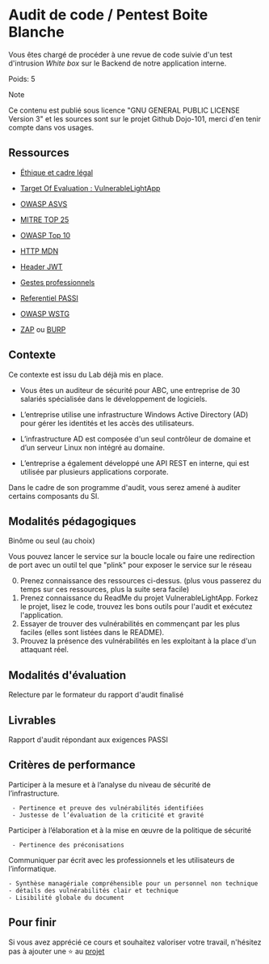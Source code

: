# Audit de code / Pentest Boite Blanche

Vous êtes chargé de procéder à une revue de code suivie d'un test d'intrusion *White box* sur le Backend de notre application interne.

Poids: 5

> [!NOTE] 
> Ce contenu est publié sous licence "GNU GENERAL PUBLIC LICENSE Version 3" et les sources sont sur le projet Github Dojo-101, merci d'en tenir compte dans vos usages.

## Ressources

* [Éthique et cadre légal](https://github.com/Aif4thah/Dojo-101/blob/main/CODE_OF_CONDUCT.md)

* [Target Of Evaluation : VulnerableLightApp](https://github.com/Aif4thah/VulnerableLightApp)

* [OWASP ASVS](https://owasp.org/www-project-application-security-verification-standard/)

* [MITRE TOP 25](https://cwe.mitre.org/top25/archive/2023/2023_top25_list.html)

* [OWASP Top 10](https://owasp.org/www-project-top-ten/)

* [HTTP MDN](https://developer.mozilla.org/fr/docs/Web/HTTP)

* [Header JWT](https://datatracker.ietf.org/doc/html/rfc6750)

* [Gestes professionnels](https://github.com/Aif4thah/Dojo-101)

* [Referentiel PASSI](https://cyber.gouv.fr/referentiels-dexigences-pour-la-qualification)

* [OWASP WSTG](https://owasp.org/www-project-web-security-testing-guide/)

* [ZAP](https://www.zaproxy.org/) ou [BURP](https://portswigger.net/burp/communitydownload)


## Contexte

Ce contexte est issu du Lab déjà mis en place.

* Vous êtes un auditeur de sécurité pour ABC, une entreprise de 30 salariés spécialisée dans le développement de logiciels. 

* L’entreprise utilise une infrastructure Windows Active Directory (AD) pour gérer les identités et les accès des utilisateurs. 

* L’infrastructure AD est composée d'un seul contrôleur de domaine et d’un serveur Linux non intégré au domaine. 

* L’entreprise a également développé une API REST en interne, qui est utilisée par plusieurs applications corporate. 

Dans le cadre de son programme d'audit, vous serez amené à auditer certains composants du SI.

## Modalités pédagogiques

Binôme ou seul (au choix)

Vous pouvez lancer le service sur la boucle locale ou faire une redirection de port avec un outil tel que "plink" pour exposer le service sur le réseau

0. Prenez connaissance des ressources ci-dessus. (plus vous passerez du temps sur ces ressources, plus la suite sera facile)   
1. Prenez connaissance du ReadMe du projet VulnerableLightApp. Forkez le projet, lisez le code, trouvez les bons outils pour l'audit et exécutez l'application.
2. Essayer de trouver des vulnérabilités en commençant par les plus faciles (elles sont listées dans le README).
3. Prouvez la présence des vulnérabilités en les exploitant à la place d'un attaquant réel.


## Modalités d'évaluation

Relecture par le formateur du rapport d'audit finalisé

## Livrables

Rapport d'audit répondant aux exigences PASSI

## Critères de performance

Participer à la mesure et à l’analyse du niveau de sécurité de l’infrastructure.

     - Pertinence et preuve des vulnérabilités identifiées
     - Justesse de l’évaluation de la criticité et gravité

Participer à l’élaboration et à la mise en œuvre de la politique de sécurité

     - Pertinence des préconisations

Communiquer par écrit avec les professionnels et les utilisateurs de l’informatique.

    - Synthèse managériale compréhensible pour un personnel non technique
    - détails des vulnérabilités clair et technique
    - Lisibilité globale du document

## Pour finir

Si vous avez apprécié ce cours et souhaitez valoriser votre travail, n'hésitez pas à ajouter une ⭐ au [projet](https://github.com/Aif4thah/Dojo-101)